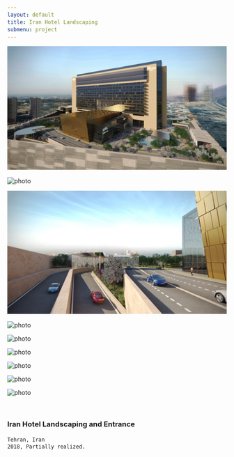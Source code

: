 ```yaml
---
layout: default
title: Iran Hotel Landscaping
submenu: project
---
```


![photo](/works/iran-hotel-landscaping/Cam01_GRD2.jpg)


![photo](/works/iran-hotel-landscaping/Cam03_GRD2.jpg)


![photo](/works/iran-hotel-landscaping/Cam05_GRD2.jpg)


![photo](/works/iran-hotel-landscaping/Cam08_GRD.jpg)


![photo](/works/iran-hotel-landscaping/Cam08_GRD.jpg)


![photo](/works/iran-hotel-landscaping/Cam09_GRD2.jpg)


![photo](/works/iran-hotel-landscaping/Cam10_GRD.jpg)


![photo](/works/iran-hotel-landscaping/Cam12_GRD2.jpg)


![photo](/works/iran-hotel-landscaping/Cam13_GRD.jpg)


<br id="scr-to-here" />

### Iran Hotel Landscaping and Entrance



	Tehran, Iran
	2018, Partially realized.
